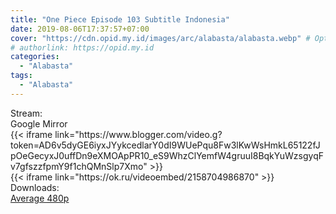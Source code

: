 ```yaml
---
title: "One Piece Episode 103 Subtitle Indonesia"
date: 2019-08-06T17:37:57+07:00
cover: "https://cdn.opid.my.id/images/arc/alabasta/alabasta.webp" # Optional, cover
# authorlink: https://opid.my.id
categories:
  - "Alabasta"
tags:
  - "Alabasta"
---
```

<div class="ui menu violet borderless inverted">
  <div class="header item active">
        Stream:
    </div>
  <a class="active item" data-tab="google">
    <i class="google drive icon"></i> Google
  </a>
  <a class="item nounderline" data-tab="mirror">
    <i class="odnoklassniki icon"></i> Mirror
  </a>
</div>
<div class="ui bottom attached tab segment active" style="border:0 !important;" data-tab="google">
  {{< iframe link="https://www.blogger.com/video.g?token=AD6v5dyGE6iyxJYykcedlarY0dI9WUePqu8Fw3lKwWsHmkL65122fJpOeGecyxJ0uffDn9eXMOApPR10_eS9WhzClYemfW4gruuI8BqkYuWzsgyqFv7gfszzfpmY9f1chQMnSlp7Xmo" >}}
</div>
<div class="ui bottom attached tab segment" style="border:0 !important;" data-tab="mirror">
  {{< iframe link="https://ok.ru/videoembed/2158704986870" >}}
</div>
<div class="ui menu violet borderless inverted">
  <div class="header item active">
        Downloads:
    </div>
  <a class="item nounderline" href="https://ouo.io/SmU4fP" target="_blank" rel="dofollow"><i class="google drive icon"></i>
    Average 480p</a>
</div>